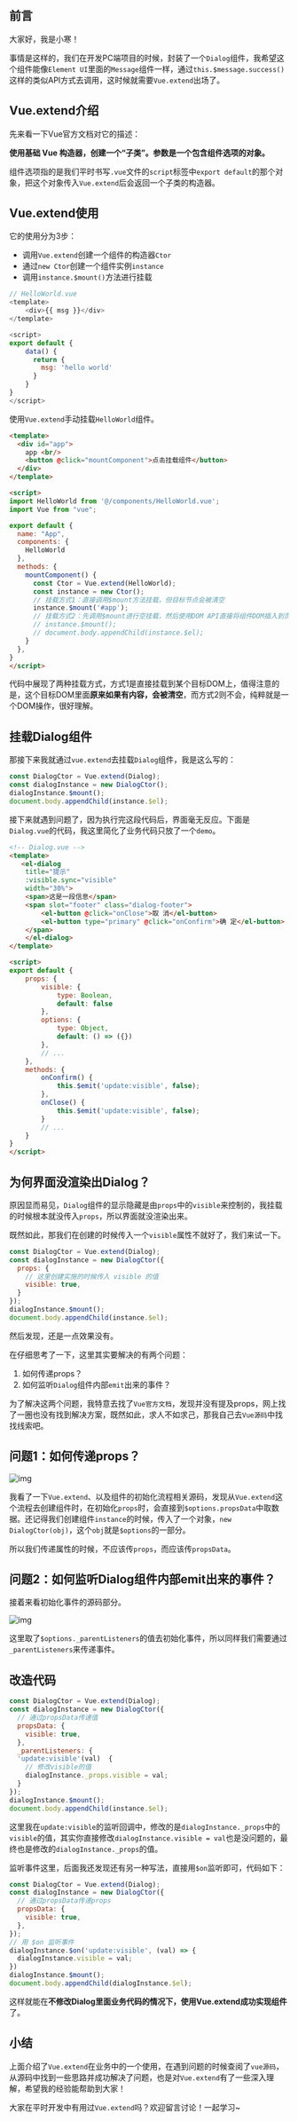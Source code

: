 ## 前言

大家好，我是小寒！

事情是这样的，我们在开发PC端项目的时候，封装了一个`Dialog`组件，我希望这个组件能像`Element UI`里面的`Message`组件一样，通过`this.$message.success()`这样的类似API方式去调用，这时候就需要`Vue.extend`出场了。

## Vue.extend介绍

先来看一下Vue官方文档对它的描述：

**使用基础 Vue 构造器，创建一个“子类”。参数是一个包含组件选项的对象。**

组件选项指的是我们平时书写`.vue`文件的`script`标签中`export default`的那个对象，把这个对象传入`Vue.extend`后会返回一个子类的构造器。

## Vue.extend使用

它的使用分为3步：

- 调用`Vue.extend`创建一个组件的构造器`Ctor`
- 通过`new Ctor`创建一个组件实例`instance`
- 调用`instance.$mount()`方法进行挂载

```javascript
// HelloWorld.vue
<template>
    <div>{{ msg }}</div>
</template>

<script>
export default {
    data() {
      return {
        msg: 'hello world'
      }
    }
}
</script>
```

使用`Vue.extend`手动挂载`HelloWorld`组件。

```html
<template>
  <div id="app">
    app <br/>
    <button @click="mountComponent">点击挂载组件</button>
  </div>
</template>

<script>
import HelloWorld from '@/components/HelloWorld.vue';
import Vue from "vue";

export default {
  name: "App",
  components: {
    HelloWorld
  },
  methods: {
    mountComponent() {
      const Ctor = Vue.extend(HelloWorld);
      const instance = new Ctor();
      // 挂载方式1：直接调用$mount方法挂载，但目标节点会被清空
      instance.$mount('#app');
      // 挂载方式2：先调用$mount进行空挂载，然后使用DOM API直接将组件DOM插入到页面上
      // instance.$mount();
      // document.body.appendChild(instance.$el);
    }
  },
}
</script>
```

代码中展现了两种挂载方式，方式1是直接挂载到某个目标DOM上，值得注意的是，这个目标DOM里面**原来如果有内容，会被清空**，而方式2则不会，纯粹就是一个DOM操作，很好理解。

## 挂载Dialog组件

那接下来我就通过`vue.extend`去挂载`Dialog`组件，我是这么写的：

```javascript
const DialogCtor = Vue.extend(Dialog);
const dialogInstance = new DialogCtor();
dialogInstance.$mount();
document.body.appendChild(instance.$el);
```

接下来就遇到问题了，因为执行完这段代码后，界面毫无反应。下面是`Dialog.vue`的代码，我这里简化了业务代码只放了一个`demo`。

```html
<!-- Dialog.vue -->
<template>
   <el-dialog
    title="提示"
    :visible.sync="visible"
    width="30%">
    <span>这是一段信息</span>
    <span slot="footer" class="dialog-footer">
        <el-button @click="onClose">取 消</el-button>
        <el-button type="primary" @click="onConfirm">确 定</el-button>
    </span>
    </el-dialog>
</template>

<script>
export default {
    props: {
        visible: {
            type: Boolean,
            default: false
        },
        options: {
            type: Object,
            default: () => ({})
        },
        // ...
    },
    methods: {
        onConfirm() {
            this.$emit('update:visible', false);
        },
        onClose() {
            this.$emit('update:visible', false);
        }
        // ...
    }
}
</script>
```

## 为何界面没渲染出Dialog？

原因显而易见，`Dialog`组件的显示隐藏是由`props`中的`visible`来控制的，我挂载的时候根本就没传入`props`，所以界面就没渲染出来。

既然如此，那我们在创建的时候传入一个`visible`属性不就好了，我们来试一下。



```javascript
const DialogCtor = Vue.extend(Dialog);
const dialogInstance = new DialogCtor({
  props: {
    // 这里创建实施的时候传入 visible 的值
    visible: true,
  }
});
dialogInstance.$mount();
document.body.appendChild(instance.$el);
```

然后发现，还是一点效果没有。

在仔细思考了一下，这里其实要解决的有两个问题：

1. 如何传递props？
2. 如何监听`Dialog`组件内部`emit`出来的事件？

为了解决这两个问题，我特意去找了`Vue官方文档`，发现并没有提及props，网上找了一圈也没有找到解决方案，既然如此，求人不如求己，那我自己去`Vue源码`中找找线索吧。

## 问题1：如何传递props？

![img](https://cdn.nlark.com/yuque/0/2024/png/21397789/1733754782967-125b08b4-09bd-4b00-b124-23071afbc72b.png)

 

我看了一下`Vue.extend`、以及组件的初始化流程相关源码，发现从`Vue.extend`这个流程去创建组件时，在初始化`props`时，会直接到`$options.propsData`中取数据。还记得我们创建组件`instance`的时候，传入了一个对象，`new DialogCtor(obj)`，这个`obj`就是`$options`的一部分。

所以我们传递属性的时候，不应该传`props`，而应该传`propsData`。

## 问题2：如何监听Dialog组件内部emit出来的事件？

接着来看初始化事件的源码部分。

![img](https://cdn.nlark.com/yuque/0/2024/png/21397789/1733755564065-a1ddebc6-c9ac-4d9b-b11c-4591b0347bac.png)

这里取了`$options._parentListeners`的值去初始化事件，所以同样我们需要通过`_parentListeners`来传递事件。

## 改造代码

```javascript
const DialogCtor = Vue.extend(Dialog);
const dialogInstance = new DialogCtor({
  // 通过propsData传递值
  propsData: {
    visible: true,
  },
  _parentListeners: {
  'update:visible'(val)  {
    // 修改visible的值
    dialogInstance._props.visible = val;
  }
});
dialogInstance.$mount();
document.body.appendChild(instance.$el);
```



这里我在`update:visible`的监听回调中，修改的是`dialogInstance._props`中的`visible`的值，其实你直接修改`dialogInstance.visible = val`也是没问题的，最终也是修改的`dialogInstance._props`的值。

监听事件这里，后面我还发现还有另一种写法，直接用`$on`监听即可，代码如下：

```javascript
const DialogCtor = Vue.extend(Dialog);
const dialogInstance = new DialogCtor({
  // 通过propsData传递props
  propsData: {
    visible: true,
  },
});
// 用 $on 监听事件
dialogInstance.$on('update:visible', (val) => {
  dialogInstance.visible = val;
})
dialogInstance.$mount();
document.body.appendChild(dialogInstance.$el);
```

这样就能在**不修改Dialog里面业务代码的情况下，使用Vue.extend成功实现组件**了。

## 小结

上面介绍了`Vue.extend`在业务中的一个使用，在遇到问题的时候查阅了`vue源码`，从源码中找到一些思路并成功解决了问题，也是对`Vue.extend`有了一些深入理解，希望我的经验能帮助到大家！

大家在平时开发中有用过`Vue.extend`吗？欢迎留言讨论！一起学习~

